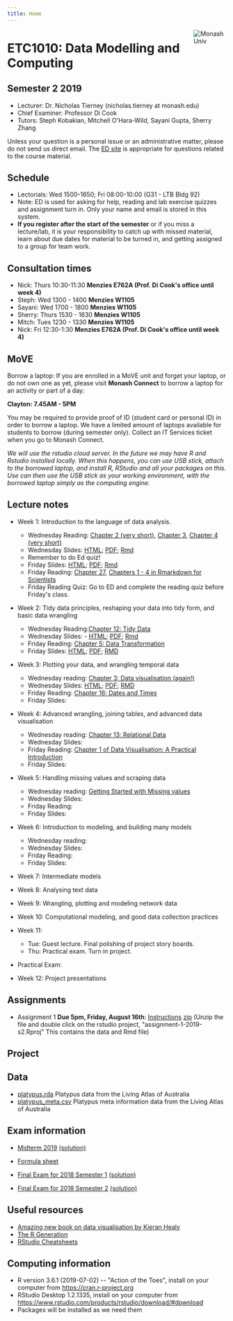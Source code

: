 ```yaml
---
title: Home
---
```


[<img src="img/M.png" style="max-width:15%;min-width:40px;float:right;" alt="Monash Univ" />](https://monash.edu)

# ETC1010: Data Modelling and Computing

## Semester 2 2019

- Lecturer: Dr. Nicholas Tierney (nicholas.tierney at  monash.edu)
- Chief Examiner: Professor Di Cook
- Tutors: Steph Kobakian, Mitchell O'Hara-Wild, Sayani Gupta, Sherry Zhang

Unless your question is a personal issue or an administrative matter, please do not send us direct email. The [ED site](https://edstem.org/courses/3645/) is appropriate for questions related to the course material.

## Schedule

- Lectorials: Wed 1500-1650; Fri 08:00-10:00 (G31 - LTB Bldg 92)
- Note: ED is used for asking for help, reading and lab exercise quizzes and assignment turn in. Only your name and email is stored in this system.
- **If you register after the start of the semester** or if you
  miss a lecture/lab, it is your responsibility to catch up with
  missed material, learn about due dates for material to be turned in,
  and getting assigned to a group for team work.
  
## Consultation times

- Nick: Thurs 10:30-11:30 **Menzies E762A (Prof. Di Cook's office until week 4)**
- Steph: Wed 1300 - 1400 **Menzies W1105**
- Sayani: Wed 1700 - 1800 **Menzies W1105**
- Sherry: Thurs 1530 - 1630 **Menzies W1105**
- Mitch: Tues 1230 - 1330 **Menzies W1105**
- Nick: Fri 12:30-1:30 **Menzies E762A (Prof. Di Cook's office until week 4)**

## MoVE

Borrow a laptop:
If you are enrolled in a MoVE unit and forget your laptop, or do not own one as yet, please visit **Monash Connect** to borrow a laptop for an activity or part of a day:

**Clayton: 7.45AM - 5PM**

You may be required to provide proof of ID (student card or personal ID) in order to borrow a laptop. 
We have a limited amount of laptops available for students to borrow (during semester only). Collect an IT Services ticket when you go to Monash Connect.

*We will use the rstudio cloud server. In the future we may have R and Rstudio installed locally. When this happens, you can use USB stick, attach to the borrowed laptop, and install R, RStudio and all your packages on this. Use can then use the USB stick as your working environment, with the borrowed laptop simply as the computing engine.*

## Lecture notes

- Week 1: Introduction to the language of data analysis. 
    - Wednesday Reading: [Chapter 2 (very short)](https://r4ds.had.co.nz/explore-intro.html), [Chapter 3](https://r4ds.had.co.nz/data-visualisation.html#the-layered-grammar-of-graphics), [Chapter 4 (very short)](https://r4ds.had.co.nz/workflow-basics.html)
    - Wednesday Slides: [HTML](lectures/lecture1a/lecture-1a-slides.html); [PDF](lectures/lecture1a/lecture-1a-slides.pdf); [Rmd](lectures/lecture1a/lecture-1a-slides.Rmd)
    - Remember to do Ed quiz!
    - Friday Slides: [HTML](lectures/lecture1b/lecture-1b-slides.html); [PDF](lectures/lecture1b/lecture-1b-slides.pdf); [Rmd](lectures/lecture1b/lecture-1b-slides.Rmd)
    - Friday Reading: [Chapter 27](https://r4ds.had.co.nz/r-markdown.html), [Chapters 1 - 4 in Rmarkdown for Scientists](https://rmd4sci.njtierney.com/why-rmarkdown.html)
    - Friday Reading Quiz: Go to ED and complete the reading quiz before Friday's class.
    
- Week 2: Tidy data principles, reshaping your data into tidy form, and basic data wrangling
    - Wednesday Reading:[Chapter 12: Tidy Data](http://r4ds.had.co.nz/tidy-data.html) 
    - Wednesday Slides: - [HTML](lectures/lecture2a/lecture-2a-tidydata-slides.html); [PDF](lecture2a/lecture-2a-tidydata-slides.pdf); [Rmd](lectures/lecture2a/lecture-2a-tidydata-slides.Rmd)
    - Friday Reading: [Chapter 5: Data Transformation](https://r4ds.had.co.nz/transform.html)
    - Friday Slides: [HTML](lectures/lecture2b/lecture-2b-slides.html); [PDF](lectures/lecture2a/lecture-2b-slides.pdf);  [RMD](lectures/lecture2b/lecture-2b-slides.Rmd)

- Week 3: Plotting your data, and wrangling temporal data
     - Wednesday reading: [Chapter 3: Data visualisation (again!)](http://r4ds.had.co.nz/data-visualisation.html)
     - Wednesday Slides: [HTML](lectures/lecture3a/lecture-3a-slides.html); [PDF](lectures/lecture3a/lecture-3a-slides.pdf); [RMD](lectures/lecture3a/lecture-3a-slides.Rmd)
     - Friday Reading: [Chapter 16: Dates and Times](http://r4ds.had.co.nz/dates-and-times.html)
     - Friday Slides:

- Week 4: Advanced wrangling, joining tables, and advanced data visualisation
     - Wednesday reading: [Chapter 13: Relational Data](http://r4ds.had.co.nz/relational-data.html)
     - Wednesday Slides: 
     - Friday Reading: [Chapter 1 of Data Visualisation: A Practical Introduction](http://socviz.co/lookatdata.html#lookatdata)
     - Friday Slides:
     
- Week 5: Handling missing values and scraping data  
     - Wednesday reading: [Getting Started with Missing values](https://cran.r-project.org/web/packages/naniar/vignettes/getting-started-w-naniar.html)
     - Wednesday Slides: 
     - Friday Reading: 
     - Friday Slides:
     
- Week 6: Introduction to modeling, and building many models
     - Wednesday reading:
     - Wednesday Slides:
     - Friday Reading:
     - Friday Slides:
     
- Week 7: Intermediate models 
- Week 8: Analysing text data
- Week 9: Wrangling, plotting and modeling network data
- Week 10: Computational modeling, and good data collection practices
- Week 11: 
   - Tue: Guest lecture. Final polishing of project story boards. 
   - Thu: Practical exam. Turn in project.
- Practical Exam: 
- Week 12: Project presentations

<!--
https://www.monash.edu/policy-bank/academic/education/learning-and-teaching
-->
		 
## Assignments

- Assignment 1 **Due 5pm, Friday, August 16th**: [Instructions](http://dmac.dicook.org/assignments/assignment-1-2019-s2/instructions.html) [zip](http://dmac.dicook.org/assignments/assignment-1-2019-s2.zip) (Unzip the file and double click on the rstudio project, "assignment-1-2019-s2.Rproj" This contains the data and Rmd file)

## Project

## Data

- [platypus.rda](http://dmac.dicook.org/lectures/data/platypus.rda) Platypus data from the Living Atlas of Australia
- [platypus_meta.csv](http://dmac.dicook.org/lectures/data/platypus_meta.csv) Platypus meta information data from the Living Atlas of Australia

## Exam information

- [Midterm 2019](exam/midterm2019.pdf) [(solution)](exam/midterm2019_solution.pdf)

- [Formula sheet](exam/formula_sheet.pdf)

- [Final Exam for 2018 Semester 1](exam/exam2018.pdf) [(solution)](exam/exam2018_solution.pdf)
- [Final Exam for 2018 Semester 2](exam/exam2018_S2.pdf) [(solution)](exam/exam2018_S2_solution.pdf)

## Useful resources

- [Amazing new book on data visualisation by Kieran Healy](http://socviz.co/index.html#preface)
- [The R Generation](https://rss.onlinelibrary.wiley.com/doi/epdf/10.1111/j.1740-9713.2018.01169.x)
- [RStudio Cheatsheets](https://www.rstudio.com/resources/cheatsheets/)

## Computing information

- R version 3.6.1 (2019-07-02) -- "Action of the Toes", install on your computer from https://cran.r-project.org
- RStudio Desktop 1.2.1335, install on your computer from https://www.rstudio.com/products/rstudio/download/#download
- Packages will be installed as we need them
